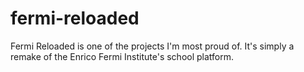 # fermi-reloaded
Fermi Reloaded is one of the projects I'm most proud of. It's simply a remake of the Enrico Fermi Institute's school platform. 
